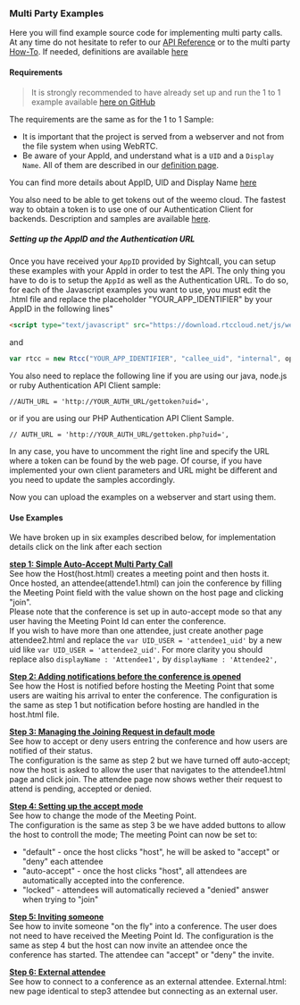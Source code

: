 ### Multi Party Examples

Here you will find example source code for implementing multi party calls. At any time do not hesitate to refer to our [API Reference](http://docs.sightcall.com/GD/01_javascript/10_api_js_sightcall/) or to the multi party [How-To](http://docs.sightcall.com/GD/01_javascript/05_js_multiparty.html). If needed, definitions are available [here](http://docs.sightcall.com/GD/06_definitions.html)


#### Requirements

>It is strongly recommended to have already set up and run the 1 to 1 example available [here on GitHub](https://github.com/sightcall/one-to-one-js-sample)  

The requirements are the same as for the 1 to 1 Sample:  

- It is important that the project is served from a webserver and not from the file system when using WebRTC.
- Be aware of your AppId, and understand what is a ```UID``` and a ```Display Name```. All of them are described in our [definition page](https://docs.sightcall.com/GD/06_definitions.html).

You can find more details about AppID, UID and Display Name [here](https://docs.sightcall.com/GD/01_javascript/01_jsquickstart.html)

You also need to be able to get tokens out of the weemo cloud. The fastest way to obtain a token is to use one of our Authentication Client for backends. Description and samples are available [here](https://docs.sightcall.com/GD/04_backend/).

##### Setting up the AppID and the Authentication URL

Once you have received your ```AppID``` provided by Sightcall, you can setup these examples with your AppId in order to test the API. The only thing you have to do is to setup the ```AppId``` as well as the Authentication URL.
To do so, for each of the Javascript examples you want to use, you must edit the .html file and
replace the placeholder "YOUR_APP_IDENTIFIER" by your AppID in the following lines"

```html
<script type="text/javascript" src="https://download.rtccloud.net/js/webappid/YOUR_APP_IDENTIFIER"></script>
```

and 

```JavaScript
var rtcc = new Rtcc("YOUR_APP_IDENTIFIER", "callee_uid", "internal", options);
```

You also need to replace the following line if you are using our java, node.js or ruby Authentication API Client sample:

```
//AUTH_URL = 'http://YOUR_AUTH_URL/gettoken?uid=',
```
 or if you are using our PHP Authentication API Client Sample.

```
// AUTH_URL = 'http://YOUR_AUTH_URL/gettoken.php?uid=',

```
In any case, you have to uncomment the right line and specify the URL where a token can be found by the web page.
Of course, if you have implemented your own client parameters and URL might be different and you need to update the samples accordingly.

Now you can upload the examples on a webserver and start using them.


#### Use Examples

We have broken up in six examples described below, for implementation details click on the link after each section


**[step 1: Simple Auto-Accept Multi Party Call](https://github.com/sightcall/multiparty-js-sample/tree/master/step1)**  
See how the Host(host.html) creates a meeting point and then hosts it.  
Once hosted, an attendee(attende1.html) can join the conference by filling the Meeting Point field with the value shown on the host page and clicking "join".  
Please note that the conference is set up in auto-accept mode so that any user having the Meeting Point Id can enter the conference.  
If you wish to have more than one attendee, just create another page attendee2.html and replace the 
```var UID_USER = 'attendee1_uid'``` by a new uid like ```var UID_USER = 'attendee2_uid'```.
For more clarity you should replace also ```displayName : 'Attendee1',``` by ```displayName : 'Attendee2',```

**[Step 2: Adding notifications before the conference is opened](https://github.com/sightcall/multiparty-js-sample/tree/master/step2)**  
See how the Host is notified before hosting the Meeting Point that some users are waiting his arrival to enter the conference.
The configuration is the same as step 1 but notification before hosting are handled in the host.html file.  

**[Step 3: Managing the Joining Request in default mode](https://github.com/sightcall/multiparty-js-sample/tree/master/step3)**  
See how to accept or deny users entring the conference and how users are notified of their status.  
The configuration is the same as step 2 but we have turned off auto-accept; now the host is asked to allow the user that navigates to the attendee1.html page and click join. The attendee page now shows wether their request to attend is pending, accepted or denied.  

**[Step 4: Setting up the accept mode](https://github.com/sightcall/multiparty-js-sample/tree/master/step4)**  
See how to change the mode of the Meeting Point.  
The configuration is the same as step 3 be we have added buttons to allow the host to controll the mode; The meeting Point can now be set to:
 - "default" -  once the host clicks "host", he will be asked to "accept" or "deny" each attendee
 - "auto-accept" - once the host clicks "host", all attendees are automatically accepted into the conference.
 - "locked" - attendees will automatically recieved a  "denied" answer when trying to "join"  

**[Step 5: Inviting someone](https://github.com/sightcall/multiparty-js-sample/tree/master/step5)**  
See how to invite someone "on the fly" into a conference. The user does not need to have received the Meeting Point Id.
The configuration is the same as step 4 but the host can now invite an attendee once the conference has started. The attendee can  "accept" or "deny" the invite.  

**[Step 6: External attendee](https://github.com/sightcall/multiparty-js-sample/tree/master/step6)**  
See how to connect to a conference as an external attendee.
External.html: new page identical to step3 attendee but connecting as an external user.